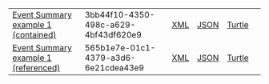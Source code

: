 <table class="list" width="100%">
            <tr>
                <td><a href="Bundle-3bb44f10-4350-498c-a629-4bf43df620e9.html">Event Summary example 1 (contained)</a></td>
                <td>3bb44f10-4350-498c-a629-4bf43df620e9</td>
                <td><a href="Bundle-3bb44f10-4350-498c-a629-4bf43df620e9.xml.html">XML</a></td>
                <td><a href="Bundle-3bb44f10-4350-498c-a629-4bf43df620e9.json.html">JSON</a></td>
                <td><a href="Bundle-3bb44f10-4350-498c-a629-4bf43df620e9.ttl.html">Turtle</a></td>
                <td></td>
            </tr>
            <tr>
                <td><a href="Composition-565b1e7e-01c1-4379-a3d6-6e21cdea43e9.html">Event Summary example 1 (referenced)</a></td>
                <td>565b1e7e-01c1-4379-a3d6-6e21cdea43e9</td>
                <td><a href="Composition-565b1e7e-01c1-4379-a3d6-6e21cdea43e9.xml.html">XML</a></td>
                <td><a href="Composition-565b1e7e-01c1-4379-a3d6-6e21cdea43e9.json.html">JSON</a></td>
                <td><a href="Composition-565b1e7e-01c1-4379-a3d6-6e21cdea43e9.ttl.html">Turtle</a></td>
                <td></td>
            </tr>  
 

 </table>
 